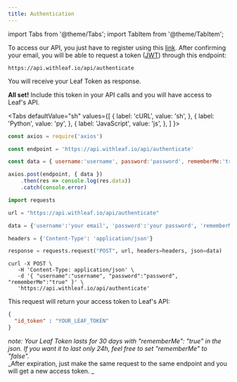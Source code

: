 ```yaml
---
title: Authentication
---
```


import Tabs from '@theme/Tabs';
import TabItem from '@theme/TabItem';

To access our API, you just have to register using this [link][register]. After
confirming your email, you will be able to request a token ([JWT][jwt]) through
this endpoint:

```
https://api.withleaf.io/api/authenticate
```

You will receive your Leaf Token as response.

**All set!** Include this token in your API calls and you will have access to
Leaf's API.


<Tabs
  defaultValue="sh"
  values={[
    { label: 'cURL', value: 'sh', },
    { label: 'Python', value: 'py', },
    { label: 'JavaScript', value: 'js', },
  ]
}>
  <TabItem value="js">

  ```js
  const axios = require('axios')

  const endpoint = 'https://api.withleaf.io/api/authenticate'

  const data = { username:'username', password:'password', rememberMe:'true'}

  axios.post(endpoint, { data })
      .then(res => console.log(res.data))
      .catch(console.error)
  ```

  </TabItem>
  <TabItem value="py">

  ```py
  import requests

  url = "https://api.withleaf.io/api/authenticate"

  data = {'username':'your email', 'password':'your password', 'rememberMe':'true'}

  headers = {'Content-Type': 'application/json'}

  response = requests.request("POST", url, headers=headers, json=data)
  ```

  </TabItem>
  <TabItem value="sh">

  ```shell
  curl -X POST \
     -H 'Content-Type: application/json' \
     -d '{ "username":"username", "password":"password", "rememberMe":"true" }' \
     'https://api.withleaf.io/api/authenticate'
  ```

  </TabItem>
</Tabs>

This request will return your access token to Leaf's API:

```json
{
  "id_token" : "YOUR_LEAF_TOKEN"
}
```

_note: Your Leaf Token lasts for 30 days with "rememberMe": "true" in the
json. If you want it to last only 24h, feel free to set "rememberMe" to "false"._  
_After expiration, just make the same request to the same endpoint and you will
get a new access token. _

[register]: https://withleaf.io/register/
[jwt]: https://tools.ietf.org/html/rfc7519

